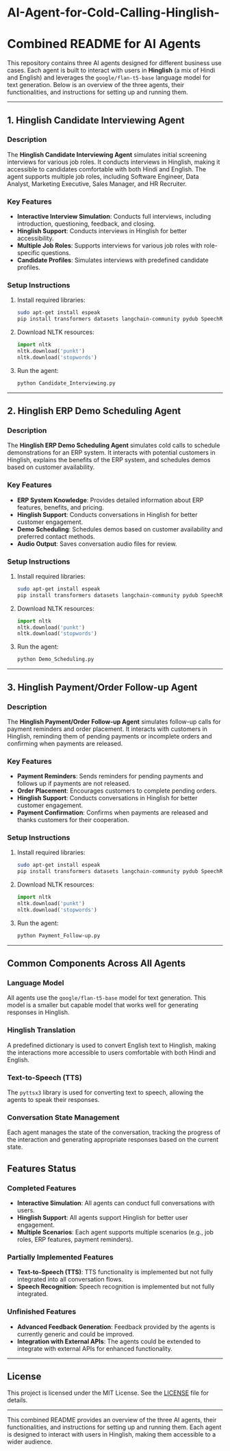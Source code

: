 # AI-Agent-for-Cold-Calling-Hinglish-

# Combined README for AI Agents

This repository contains three AI agents designed for different business use cases. Each agent is built to interact with users in **Hinglish** (a mix of Hindi and English) and leverages the `google/flan-t5-base` language model for text generation. Below is an overview of the three agents, their functionalities, and instructions for setting up and running them.

---

## 1. **Hinglish Candidate Interviewing Agent**
### Description
The **Hinglish Candidate Interviewing Agent** simulates initial screening interviews for various job roles. It conducts interviews in Hinglish, making it accessible to candidates comfortable with both Hindi and English. The agent supports multiple job roles, including Software Engineer, Data Analyst, Marketing Executive, Sales Manager, and HR Recruiter.

### Key Features
- **Interactive Interview Simulation**: Conducts full interviews, including introduction, questioning, feedback, and closing.
- **Hinglish Support**: Conducts interviews in Hinglish for better accessibility.
- **Multiple Job Roles**: Supports interviews for various job roles with role-specific questions.
- **Candidate Profiles**: Simulates interviews with predefined candidate profiles.

### Setup Instructions
1. Install required libraries:
   ```bash
   sudo apt-get install espeak
   pip install transformers datasets langchain-community pydub SpeechRecognition pyttsx3
   ```
2. Download NLTK resources:
   ```python
   import nltk
   nltk.download('punkt')
   nltk.download('stopwords')
   ```
3. Run the agent:
   ```bash
   python Candidate_Interviewing.py
   ```

---

## 2. **Hinglish ERP Demo Scheduling Agent**
### Description
The **Hinglish ERP Demo Scheduling Agent** simulates cold calls to schedule demonstrations for an ERP system. It interacts with potential customers in Hinglish, explains the benefits of the ERP system, and schedules demos based on customer availability.

### Key Features
- **ERP System Knowledge**: Provides detailed information about ERP features, benefits, and pricing.
- **Hinglish Support**: Conducts conversations in Hinglish for better customer engagement.
- **Demo Scheduling**: Schedules demos based on customer availability and preferred contact methods.
- **Audio Output**: Saves conversation audio files for review.

### Setup Instructions
1. Install required libraries:
   ```bash
   sudo apt-get install espeak
   pip install transformers datasets langchain-community pydub SpeechRecognition pyttsx3
   ```
2. Download NLTK resources:
   ```python
   import nltk
   nltk.download('punkt')
   nltk.download('stopwords')
   ```
3. Run the agent:
   ```bash
   python Demo_Scheduling.py
   ```

---

## 3. **Hinglish Payment/Order Follow-up Agent**
### Description
The **Hinglish Payment/Order Follow-up Agent** simulates follow-up calls for payment reminders and order placement. It interacts with customers in Hinglish, reminding them of pending payments or incomplete orders and confirming when payments are released.

### Key Features
- **Payment Reminders**: Sends reminders for pending payments and follows up if payments are not released.
- **Order Placement**: Encourages customers to complete pending orders.
- **Hinglish Support**: Conducts conversations in Hinglish for better customer engagement.
- **Payment Confirmation**: Confirms when payments are released and thanks customers for their cooperation.

### Setup Instructions
1. Install required libraries:
   ```bash
   sudo apt-get install espeak
   pip install transformers datasets langchain-community pydub SpeechRecognition pyttsx3
   ```
2. Download NLTK resources:
   ```python
   import nltk
   nltk.download('punkt')
   nltk.download('stopwords')
   ```
3. Run the agent:
   ```bash
   python Payment_Follow-up.py
   ```

---

## Common Components Across All Agents

### Language Model
All agents use the `google/flan-t5-base` model for text generation. This model is a smaller but capable model that works well for generating responses in Hinglish.

### Hinglish Translation
A predefined dictionary is used to convert English text to Hinglish, making the interactions more accessible to users comfortable with both Hindi and English.

### Text-to-Speech (TTS)
The `pyttsx3` library is used for converting text to speech, allowing the agents to speak their responses.

### Conversation State Management
Each agent manages the state of the conversation, tracking the progress of the interaction and generating appropriate responses based on the current state.


## Features Status

### Completed Features
- **Interactive Simulation**: All agents can conduct full conversations with users.
- **Hinglish Support**: All agents support Hinglish for better user engagement.
- **Multiple Scenarios**: Each agent supports multiple scenarios (e.g., job roles, ERP features, payment reminders).

### Partially Implemented Features
- **Text-to-Speech (TTS)**: TTS functionality is implemented but not fully integrated into all conversation flows.
- **Speech Recognition**: Speech recognition is implemented but not fully integrated.

### Unfinished Features
- **Advanced Feedback Generation**: Feedback provided by the agents is currently generic and could be improved.
- **Integration with External APIs**: The agents could be extended to integrate with external APIs for enhanced functionality.

---

## License
This project is licensed under the MIT License. See the [LICENSE](LICENSE) file for details.

---

This combined README provides an overview of the three AI agents, their functionalities, and instructions for setting up and running them. Each agent is designed to interact with users in Hinglish, making them accessible to a wider audience.



